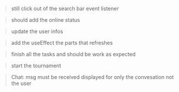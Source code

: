 > still click out of the search bar event listener

> should add the online status 

> update the user infos

> add the useEffect the parts that refreshes

> finish all the tasks and should be work as expected

> start the tournament

> Chat: msg must be received displayed for only the convesation not the user